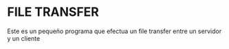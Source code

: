 FILE TRANSFER
=======

Este es un pequeño programa que efectua un file transfer entre un servidor y un cliente

